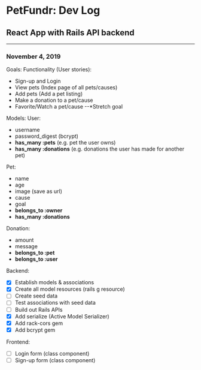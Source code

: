 # PetFundr: Dev Log
##  React App with Rails API backend
---
### November 4, 2019

Goals:
Functionality (User stories):
- Sign-up and Login
- View pets (Index page of all pets/causes)
- Add pets (Add a pet listing)
- Make a donation to a pet/cause
- Favorite/Watch a pet/cause --*Stretch goal

Models:
User:
- username
- password_digest (bcrypt)
- **has_many :pets** (e.g. pet the user owns)
- **has_many :donations** (e.g. donations the user has made for another pet)

Pet:
- name
- age
- image (save as url)
- cause
- goal
- **belongs_to :owner** 
- **has_many :donations**

Donation:
- amount
- message
- **belongs_to :pet**
- **belongs_to :user**

Backend:
- [x] Establish models & associations
- [x] Create all model resources (rails g resource)
- [ ] Create seed data
- [ ] Test associations with seed data
- [ ] Build out Rails APIs
- [x] Add serialize (Active Model Serializer)
- [x] Add rack-cors gem
- [X] Add bcrypt gem

Frontend:
- [ ] Login form (class component)
- [ ] Sign-up form (class component)
